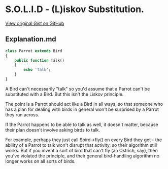 # S.O.L.I.D - (L)iskov Substitution. 

[View original Gist on GitHub](https://gist.github.com/Integralist/5763792)

## Explanation.md

```php
class Parrot extends Bird 
{
    public function Talk() 
    {
        echo 'Talk';
    }
}
```

A Bird can't necessarily "talk" so you'd assume that a Parrot can't be substituted with a Bird. But this isn't the Liskov principle.

The point is a Parrot should act like a Bird in all ways, so that someone who has a plan for dealing with birds in general won't be surprised by a Parrot they run across. 

If the Parrot happens to be able to talk as well, it doesn't matter, because their plan doesn't involve asking birds to talk.

For example, perhaps they just call $bird->fly() on every Bird they get - the ability of a Parrot to talk won't disrupt that activity, so their algorithm still works. But if you invent a sort of bird that can't fly (an Ostrich, say), then you've violated the principle, and their general bird-handling algorithm no longer works on all sorts of birds.


